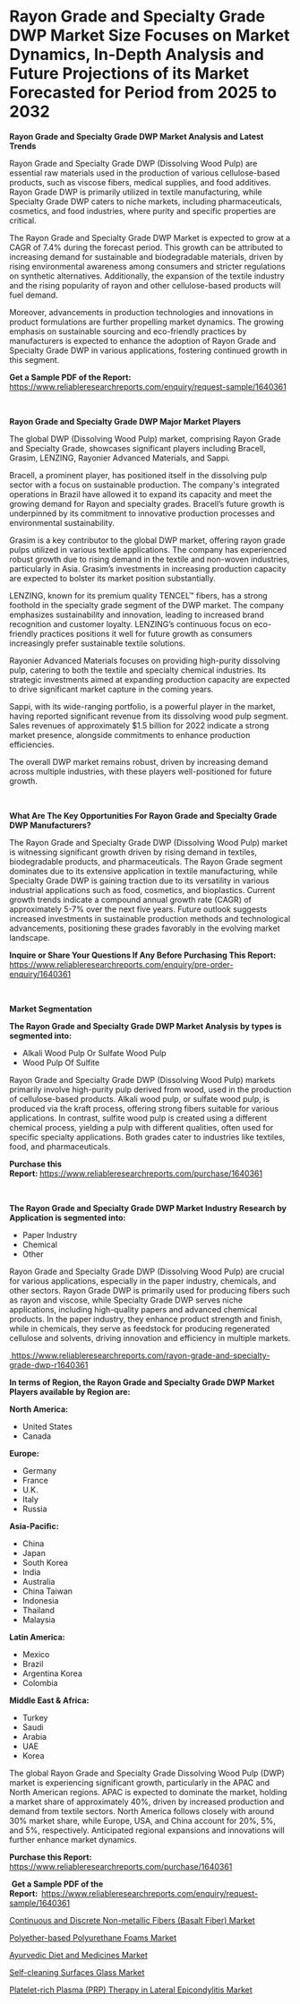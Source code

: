 <p><h1>Rayon Grade and Specialty Grade DWP Market Size Focuses on Market Dynamics, In-Depth Analysis and Future Projections of its Market Forecasted for Period from 2025 to 2032</h1></p><p><strong>Rayon Grade and Specialty Grade DWP Market Analysis and Latest Trends</strong></p>
<p><p>Rayon Grade and Specialty Grade DWP (Dissolving Wood Pulp) are essential raw materials used in the production of various cellulose-based products, such as viscose fibers, medical supplies, and food additives. Rayon Grade DWP is primarily utilized in textile manufacturing, while Specialty Grade DWP caters to niche markets, including pharmaceuticals, cosmetics, and food industries, where purity and specific properties are critical.</p><p>The Rayon Grade and Specialty Grade DWP Market is expected to grow at a CAGR of 7.4% during the forecast period. This growth can be attributed to increasing demand for sustainable and biodegradable materials, driven by rising environmental awareness among consumers and stricter regulations on synthetic alternatives. Additionally, the expansion of the textile industry and the rising popularity of rayon and other cellulose-based products will fuel demand. </p><p>Moreover, advancements in production technologies and innovations in product formulations are further propelling market dynamics. The growing emphasis on sustainable sourcing and eco-friendly practices by manufacturers is expected to enhance the adoption of Rayon Grade and Specialty Grade DWP in various applications, fostering continued growth in this segment.</p></p>
<p><strong>Get a Sample PDF of the Report:&nbsp;</strong> <a href="https://www.reliableresearchreports.com/enquiry/request-sample/1640361?utm_campaign=34&utm_medium=2&utm_source=Github&utm_content=ia&utm_term=01022025&utm_id=rayon-grade-and-specialty-grade-dwp">https://www.reliableresearchreports.com/enquiry/request-sample/1640361</a></p>
<p>&nbsp;</p>
<p><strong>Rayon Grade and Specialty Grade DWP Major Market Players</strong></p>
<p><p>The global DWP (Dissolving Wood Pulp) market, comprising Rayon Grade and Specialty Grade, showcases significant players including Bracell, Grasim, LENZING, Rayonier Advanced Materials, and Sappi. </p><p>Bracell, a prominent player, has positioned itself in the dissolving pulp sector with a focus on sustainable production. The company's integrated operations in Brazil have allowed it to expand its capacity and meet the growing demand for Rayon and specialty grades. Bracell’s future growth is underpinned by its commitment to innovative production processes and environmental sustainability.</p><p>Grasim is a key contributor to the global DWP market, offering rayon grade pulps utilized in various textile applications. The company has experienced robust growth due to rising demand in the textile and non-woven industries, particularly in Asia. Grasim’s investments in increasing production capacity are expected to bolster its market position substantially.</p><p>LENZING, known for its premium quality TENCEL™ fibers, has a strong foothold in the specialty grade segment of the DWP market. The company emphasizes sustainability and innovation, leading to increased brand recognition and customer loyalty. LENZING’s continuous focus on eco-friendly practices positions it well for future growth as consumers increasingly prefer sustainable textile solutions.</p><p>Rayonier Advanced Materials focuses on providing high-purity dissolving pulp, catering to both the textile and specialty chemical industries. Its strategic investments aimed at expanding production capacity are expected to drive significant market capture in the coming years.</p><p>Sappi, with its wide-ranging portfolio, is a powerful player in the market, having reported significant revenue from its dissolving wood pulp segment. Sales revenues of approximately $1.5 billion for 2022 indicate a strong market presence, alongside commitments to enhance production efficiencies.</p><p>The overall DWP market remains robust, driven by increasing demand across multiple industries, with these players well-positioned for future growth.</p></p>
<p>&nbsp;</p>
<p><strong>What Are The Key Opportunities For Rayon Grade and Specialty Grade DWP Manufacturers?</strong></p>
<p><p>The Rayon Grade and Specialty Grade DWP (Dissolving Wood Pulp) market is witnessing significant growth driven by rising demand in textiles, biodegradable products, and pharmaceuticals. The Rayon Grade segment dominates due to its extensive application in textile manufacturing, while Specialty Grade DWP is gaining traction due to its versatility in various industrial applications such as food, cosmetics, and bioplastics. Current growth trends indicate a compound annual growth rate (CAGR) of approximately 5-7% over the next five years. Future outlook suggests increased investments in sustainable production methods and technological advancements, positioning these grades favorably in the evolving market landscape.</p></p>
<p><strong>Inquire or Share Your Questions If Any Before Purchasing This Report:</strong> <a href="https://www.reliableresearchreports.com/enquiry/pre-order-enquiry/1640361?utm_campaign=34&utm_medium=2&utm_source=Github&utm_content=ia&utm_term=01022025&utm_id=rayon-grade-and-specialty-grade-dwp">https://www.reliableresearchreports.com/enquiry/pre-order-enquiry/1640361</a></p>
<p>&nbsp;</p>
<p><strong>Market Segmentation</strong></p>
<p><strong>The Rayon Grade and Specialty Grade DWP Market Analysis by types is segmented into:</strong></p>
<p><ul><li>Alkali Wood Pulp Or Sulfate Wood Pulp</li><li>Wood Pulp Of Sulfite</li></ul></p>
<p><p>Rayon Grade and Specialty Grade DWP (Dissolving Wood Pulp) markets primarily involve high-purity pulp derived from wood, used in the production of cellulose-based products. Alkali wood pulp, or sulfate wood pulp, is produced via the kraft process, offering strong fibers suitable for various applications. In contrast, sulfite wood pulp is created using a different chemical process, yielding a pulp with different qualities, often used for specific specialty applications. Both grades cater to industries like textiles, food, and pharmaceuticals.</p></p>
<p><strong>Purchase this Report:&nbsp;</strong><a href="https://www.reliableresearchreports.com/purchase/1640361?utm_campaign=34&utm_medium=2&utm_source=Github&utm_content=ia&utm_term=01022025&utm_id=rayon-grade-and-specialty-grade-dwp">https://www.reliableresearchreports.com/purchase/1640361</a></p>
<p>&nbsp;</p>
<p><strong>The Rayon Grade and Specialty Grade DWP Market Industry Research by Application is segmented into:</strong></p>
<p><ul><li>Paper Industry</li><li>Chemical</li><li>Other</li></ul></p>
<p><p>Rayon Grade and Specialty Grade DWP (Dissolving Wood Pulp) are crucial for various applications, especially in the paper industry, chemicals, and other sectors. Rayon Grade DWP is primarily used for producing fibers such as rayon and viscose, while Specialty Grade DWP serves niche applications, including high-quality papers and advanced chemical products. In the paper industry, they enhance product strength and finish, while in chemicals, they serve as feedstock for producing regenerated cellulose and solvents, driving innovation and efficiency in multiple markets.</p></p>
<p><a href="https://www.reliableresearchreports.com/rayon-grade-and-specialty-grade-dwp-r1640361?utm_campaign=34&utm_medium=2&utm_source=Github&utm_content=ia&utm_term=01022025&utm_id=rayon-grade-and-specialty-grade-dwp">&nbsp;https://www.reliableresearchreports.com/rayon-grade-and-specialty-grade-dwp-r1640361</a></p>
<p><strong>In terms of Region, the Rayon Grade and Specialty Grade DWP Market Players available by Region are:</strong></p>
<p>
    <p> <strong> North America: </strong>
        <ul>
            <li>United States</li>
            <li>Canada</li>
        </ul>
        </p> 
    <p> <strong> Europe: </strong>
        <ul>
            <li>Germany</li>
            <li>France</li>
            <li>U.K.</li>
            <li>Italy</li>
            <li>Russia</li>
        </ul>
        </p> 
    <p> <strong> Asia-Pacific: </strong>
        <ul>
            <li>China</li>
            <li>Japan</li>
            <li>South Korea</li>
            <li>India</li>
            <li>Australia</li>
            <li>China Taiwan</li>
            <li>Indonesia</li>
            <li>Thailand</li>
            <li>Malaysia</li>
        </ul>
        </p> 
    <p> <strong> Latin America: </strong>
        <ul>
            <li>Mexico</li>
            <li>Brazil</li>
            <li>Argentina Korea</li>
            <li>Colombia</li>
        </ul>
        </p> 
    <p> <strong> Middle East & Africa: </strong>
        <ul>
            <li>Turkey</li>
            <li>Saudi</li>
            <li>Arabia</li>
            <li>UAE</li>
            <li>Korea</li>
        </ul>
    </p>
    </p>
<p><p>The global Rayon Grade and Specialty Grade Dissolving Wood Pulp (DWP) market is experiencing significant growth, particularly in the APAC and North American regions. APAC is expected to dominate the market, holding a market share of approximately 40%, driven by increased production and demand from textile sectors. North America follows closely with around 30% market share, while Europe, USA, and China account for 20%, 5%, and 5%, respectively. Anticipated regional expansions and innovations will further enhance market dynamics.</p></p>
<p><strong>Purchase this Report: </strong><a href="https://www.reliableresearchreports.com/purchase/1640361?utm_campaign=34&utm_medium=2&utm_source=Github&utm_content=ia&utm_term=01022025&utm_id=rayon-grade-and-specialty-grade-dwp">https://www.reliableresearchreports.com/purchase/1640361</a></p>
<p>&nbsp;<strong>Get a Sample PDF of the Report:&nbsp;&nbsp;</strong><a href="https://www.reliableresearchreports.com/enquiry/request-sample/1640361?utm_campaign=34&utm_medium=2&utm_source=Github&utm_content=ia&utm_term=01022025&utm_id=rayon-grade-and-specialty-grade-dwp">https://www.reliableresearchreports.com/enquiry/request-sample/1640361</a></p>
<p><strong></strong></p>
<p><p><a href="https://github.com/phumlaaijem/Market-Research-Report-List-1/blob/main/continuous-and-discrete-non-metallic-fibers-basalt-fiber-market.md?utm_campaign=34&utm_medium=2&utm_source=Github&utm_content=ia&utm_term=01022025&utm_id=rayon-grade-and-specialty-grade-dwp">Continuous and Discrete Non-metallic Fibers (Basalt Fiber) Market</a></p><p><a href="https://github.com/arvelm4nthig/Market-Research-Report-List-1/blob/main/polyether-based-polyurethane-foams-market.md?utm_campaign=34&utm_medium=2&utm_source=Github&utm_content=ia&utm_term=01022025&utm_id=rayon-grade-and-specialty-grade-dwp">Polyether-based Polyurethane Foams Market</a></p><p><a href="https://github.com/jaquelynhasenaue8/Market-Research-Report-List-1/blob/main/ayurvedic-diet-and-medicines-market.md?utm_campaign=34&utm_medium=2&utm_source=Github&utm_content=ia&utm_term=01022025&utm_id=rayon-grade-and-specialty-grade-dwp">Ayurvedic Diet and Medicines Market</a></p><p><a href="https://github.com/memorirummy/Market-Research-Report-List-1/blob/main/self-cleaning-surfaces-glass-market.md?utm_campaign=34&utm_medium=2&utm_source=Github&utm_content=ia&utm_term=01022025&utm_id=rayon-grade-and-specialty-grade-dwp">Self-cleaning Surfaces Glass Market</a></p><p><a href="https://github.com/xanaanenkaly/Market-Research-Report-List-1/blob/main/platelet-rich-plasma-prp-therapy-in-lateral-epicondylitis-market.md?utm_campaign=34&utm_medium=2&utm_source=Github&utm_content=ia&utm_term=01022025&utm_id=rayon-grade-and-specialty-grade-dwp">Platelet-rich Plasma (PRP) Therapy in Lateral Epicondylitis Market</a></p></p>